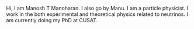 Hi, I am Manosh T Manoharan. I also go by Manu. I am a particle physicist. I work in the both experimental and theoretical physics related to neutrinos.
I am currently doing my PhD at CUSAT.
